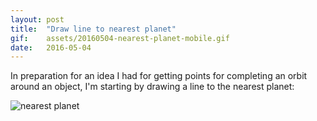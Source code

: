 ```yaml
---
layout: post
title:  "Draw line to nearest planet"
gif:    assets/20160504-nearest-planet-mobile.gif
date:   2016-05-04
---
```


In preparation for an idea I had for getting points for completing an
orbit around an object, I'm starting by drawing a line to the nearest planet:

![nearest planet]({{site.baseurl}}assets/20160504-nearest-planet-mobile.gif)
